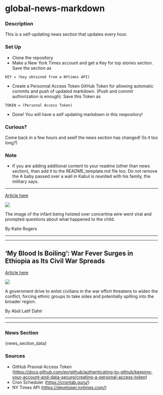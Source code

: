 # global-news-markdown

### Description 
This is a self-updating news section that updates every hour.

### Set Up 
* Clone the repository
* Make a New York Times account and get a Key for top stories section. Save the section as 
 ```
 KEY = (key obtained from a NYtimes API)
 ```
*  Create a Personnal Access Token GitHub Token for allowing automatic commits and push of updated markdown. (Push and commit authorization is enough). Save this Token as 
```
TOKEN = (Personal Access Token)
```
* Done! You will have a self updating markdown in this respository!

### Curious?
Come back in a few hours and seeif the news section has changed! (Is it too long?)

### Note
* If you are adding additional content to your readme (other than news section), then add it to the README_template.md file too. Do not remove the A baby passed over a wall in Kabul is reunited with his family, the military says.
----------------------------------------------------------------------------------

[Article here](https://www.nytimes.com/2021/08/20/world/asia/afghanistan-kabul-baby.html)

[![](https://static01.nyt.com/images/2021/08/20/us/20afghanistan-briefing-airport-baby/merlin_193456074_bf2a354e-031d-4fd2-9a8e-1ca7ebea5340-superJumbo.jpg)](https://www.nytimes.com/2021/08/20/world/asia/afghanistan-kabul-baby.html)

The image of the infant being hoisted over concertina wire went viral and prompted questions about what happened to the child.

By Katie Rogers

* * *

* * *

‘My Blood Is Boiling’: War Fever Surges in Ethiopia as Its Civil War Spreads
----------------------------------------------------------------------------

[Article here](https://www.nytimes.com/2021/08/22/world/africa/ethiopia-civil-war-spreads.html)

[![](https://static01.nyt.com/images/2021/08/22/world/22Ethiopia1/merlin_191083176_6cf7e0bb-70cc-4209-93e9-98b38f75026a-superJumbo.jpg)](https://www.nytimes.com/2021/08/22/world/africa/ethiopia-civil-war-spreads.html)

A government drive to enlist civilians in the war effort threatens to widen the conflict, forcing ethnic groups to take sides and potentially spilling into the broader region.

By Abdi Latif Dahir

* * *

* * *

### News Section 
{news_section_data}


### Sources 
* GitHub Prsonal Access Token (https://docs.github.com/en/github/authenticating-to-github/keeping-your-account-and-data-secure/creating-a-personal-access-token)
* Cron Scheduler (https://crontab.guru/)
* NY Times API (https://developer.nytimes.com/)
